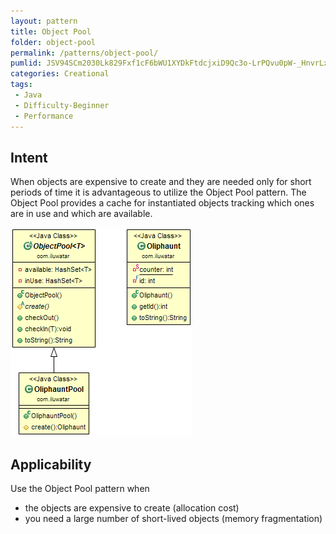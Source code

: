 ```yaml
---
layout: pattern
title: Object Pool
folder: object-pool
permalink: /patterns/object-pool/
pumlid: JSV94SCm2030Lk829Fxf1cF6bWU1XYDkFtdcjxiD9Qc3o-LrPQvu0pW-_HnvrLx1JgR9cfrimf1wCD7XnW-sWsESsXPcicl0nFW1RB-PiYqp0KxwVo-VVTMKBm00
categories: Creational
tags:
 - Java
 - Difficulty-Beginner
 - Performance
---
```


## Intent
When objects are expensive to create and they are needed only for
short periods of time it is advantageous to utilize the Object Pool pattern.
The Object Pool provides a cache for instantiated objects tracking which ones
are in use and which are available.

![alt text](./etc/object-pool.png "Object Pool")

## Applicability
Use the Object Pool pattern when

* the objects are expensive to create (allocation cost)
* you need a large number of short-lived objects (memory fragmentation)
